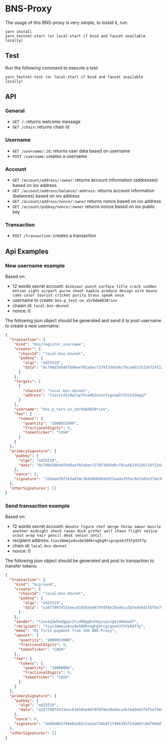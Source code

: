 # BNS-Proxy

The usage of this BNS-proxy is very simple, to install it, run:

```
yarn install
yarn testnet-start (or local-start if bnsd and faucet available locally)
```

## Test
Run the following command to execute a test:
```
yarn testnet-test (or local-start if bnsd and faucet available locally)
```

## API
### General
- `GET /`: returns welcome message
- `GET /chain`: returns chain id

### Username
- `GET /username/:id`: returns user data based on username
- `POST /username`: creates a username

### Account
- `GET /account/address/:owner`: returns account information (addresses) based on iov address
- `GET /account/address/balance/:address`: returns account information (balances) based on iov address
- `GET /account/address/nonce/:owner` returns nonce based on iov address
- `GET /account/pubkey/nonce/:owner` returns nonce based on iov public key

### Transaction
- `POST /transaction`: creates a transaction

## Api Examples
### New username example
Based on:
- 12 words secret account: `dinosaur punch surface title crack sudden motion sight airport purse shoot napkin produce design wire mouse cake color tourist cricket purity brass speak once`
- username to create: `bns-p_test-un_x5r0dm4838*iov`
- chaain id: `local-bns-devnet`
- nonce: 0

The following json object should be generated and send it to post username to create a new username:
```json
{
  "transaction": {
    "kind": "bns/register_username",
    "creator": {
      "chainId": "local-bns-devnet",
      "pubkey": {
        "algo": "ed25519",
        "data": "8c798d3b64dfb99aef02abecf278f3d45d6cf8ca4b235326724f22da711a22a4"
      }
    },
    "targets": [
      {
        "chainId": "local-bns-devnet",
        "address": "tiov1te5s9q7up7kna962xznn7sgsnp5lhhstd3mgq7"
      }
    ],
    "username": "bns-p_test-un_x5r0dm4838*iov",
    "fee": {
      "tokens": {
        "quantity": "1000053000",
        "fractionalDigits": 9,
        "tokenTicker": "CASH"
      }
    }
  },
  "primarySignature": {
    "pubkey": {
      "algo": "ed25519",
      "data": "8c798d3b64dfb99aef02abecf278f3d45d6cf8ca4b235326724f22da711a22a4"
    },
    "nonce": 0,
    "signature": "32daee76f163ad24c38458b0d9ab921eadaf9fec0e7e05e37de3659251c22c3b0aabf09e17a54151d6bfe1bf12efff7dd210b50852a873757c19a468f006670c"
  },
  "otherSignatures": []
}
```

### Send transaction example
Based on:
- 12 words secret account: `devote figure chef merge throw swear muscle another midnight shock raven duck prefer wolf chase flight notice scout wrap hair pencil desk senior until`
- recipient address: `tiov16mmje4vu9e580krwghg9rcpcqnek3f5fp93ffp`
- chain id: `local-bns-devnet`
- nonce: 0

The following json object should be generated and post to transaction to transfer tokens:
```json
{
  "transaction": {
    "kind": "bcp/send",
    "creator": {
      "chainId": "local-bns-devnet",
      "pubkey": {
        "algo": "ed25519",
        "data": "a16779974533eec816585e9479f0f8e29adeca3b7edd4d1fbf5e750c079ca844"
      }
    },
    "sender": "tiov1q3w5edgppc2tcd60gqkxh6gsupszgez46duwd7",
    "recipient": "tiov16mmje4vu9e580krwghg9rcpcqnek3f5fp93ffp",
    "memo": "My first payment from IOV BNS-Proxy",
    "amount": {
      "quantity": "1000053000",
      "fractionalDigits": 9,
      "tokenTicker": "CASH"
    },
    "fee": {
      "tokens": {
        "quantity": "10000000",
        "fractionalDigits": 9,
        "tokenTicker": "CASH"
      }
    }
  },
  "primarySignature": {
    "pubkey": {
      "algo": "ed25519",
      "data": "a16779974533eec816585e9479f0f8e29adeca3b7edd4d1fbf5e750c079ca844"
    },
    "nonce": 0,
    "signature": "3e8bb061f46e02e82c5a3aa736b4f1f4b6303f24db07c8d79ebd7c2fcc78818db11254e7eb0a7476cc008a1ca05e648c23712c3d9bc5e49aa51572d1ee419204"
  },
  "otherSignatures": []
}
```